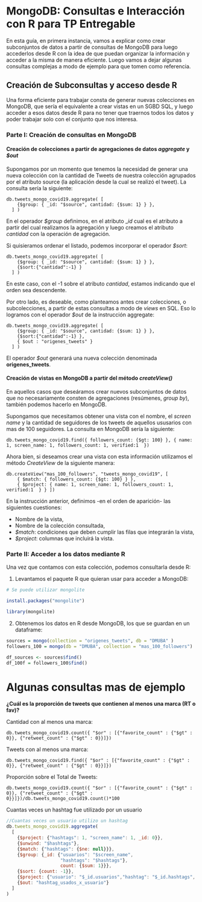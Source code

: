 # MongoDB: Consultas e Interacción con R para TP Entregable

En esta guía, en primera instancia, vamos a explicar como crear subconjuntos de datos a partir de consultas de MongoDB para luego accederlos desde R con la idea de que puedan organizar la información y acceder a la misma de manera eficiente. Luego vamos a dejar algunas consultas complejas a modo de ejemplo para que tomen como referencia.

## Creación de Subconsultas y acceso desde R

Una forma eficiente para trabajar consta de generar nuevas colecciones en MongoDB, que sería el equivalente a crear vistas en un SGBD SQL, y luego acceder a esos datos desde R para no tener que traernos todos los datos y poder trabajar solo con el conjunto que nos interesa.

### Parte I: Creación de consultas en MongoDB

#### Creación de colecciones a partir de agregaciones de datos _aggregate_ y _$out_
Supongamos por un momento que tenemos la necesidad de generar una nueva colección con la cantidad de Tweets de nuestra colección agrupados por el atributo source (la aplicación desde la cual se realizó el tweet).
La consulta sería la siguiente:
```mongodb
db.tweets_mongo_covid19.aggregate( [
    {$group: { _id: "$source", cantidad: {$sum: 1} } },
  ] )
```
En el operador _$group_ definimos, en el atributo __id_ cual es el atributo a partir del cual realizamos la agregación y luego creamos el atributo _cantidad_ con la operación de agregación.

Si quisieramos ordenar el listado, podemos incorporar el operador _$sort_:
```mongodb
db.tweets_mongo_covid19.aggregate( [
    {$group: { _id: "$source", cantidad: {$sum: 1} } },
    {$sort:{"cantidad":-1} }
  ] )
```

En este caso, con el -1 sobre el atributo _cantidad_, estamos indicando que el orden sea descendente.

Por otro lado, es deseable, como planteamos antes crear colecciones, o subcolecciones, a partir de estas consultas a modo de _views_ en SQL. Eso lo logramos con el operador _$out_ de la instrucción aggregate:
```mongodb
db.tweets_mongo_covid19.aggregate( [
    {$group: { _id: "$source", cantidad: {$sum: 1} } },
    {$sort:{"cantidad":-1} },
    { $out : "origenes_tweets" }
  ] )
```

El operador _$out_ generará una nueva colección denominada __origenes_tweets__.

#### Creación de vistas en MongoDB a partir del método _createView()_

En aquellos casos que deseáramos crear nuevos subconjuntos de datos que no necesariamente consten de agregaciones (resúmenes, _group by_), también podemos hacerlo en MongoDB.

Supongamos que necesitamos obtener una vista con el nombre, el _screen name_ y la cantidad de seguidores de los tweets de aquellos ususarios con mas de 100 seguidores. La consulta en MongoDB sería la siguiente:
```mongodb
db.tweets_mongo_covid19.find({ followers_count: {$gt: 100} }, { name: 1, screen_name: 1, followers_count: 1, verified:1  })
```

Ahora bien, si deseamos crear una vista con esta información utilizamos el método _CreateView_ de la siguiente manera:
```mongodb
db.createView("mas_100_followers", "tweets_mongo_covid19", [ 
    { $match: { followers_count: {$gt: 100} } }, 
    { $project: { name: 1, screen_name: 1, followers_count: 1, verified:1  } } ])
```

En la instrucción anterior, definimos -en el orden de aparición- las siguientes cuestiones:
- Nombre de la vista,
- Nombre de la colección consultada,
- _$match_: condiciones que deben cumplir las filas que integrarán la vista,
- _$project_: columnas que incluirá la vista.


### Parte II: Acceder a los datos mediante R

Una vez que contamos con esta colección, podemos consultarla desde R:

1. Levantamos el paquete R que quieran usar para acceder a MongoDB:
```R
# Se puede utilizar mongolite

install.packages("mongolite")

library(mongolite)
```

2. Obtenemos los datos en R desde MongoDB, los que se guardan en un dataframe:
```R
sources = mongo(collection = "origenes_tweets", db = "DMUBA" )
followers_100 = mongo(db = "DMUBA", collection = "mas_100_followers")

df_sources <- sources$find()
df_100f = followers_100$find()
```

# Algunas consultas mas de ejemplo

__¿Cuál es la proporción de tweets que contienen al menos una marca (RT o fav)?__

Cantidad con al menos una marca:
```mongodb
db.tweets_mongo_covid19.count({ "$or" : [{"favorite_count" : {"$gt" : 0}}, {"retweet_count" : {"$gt" : 0}}]})
```

Tweets con al menos una marca:
```mongodb
db.tweets_mongo_covid19.find({ "$or" : [{"favorite_count" : {"$gt" : 0}}, {"retweet_count" : {"$gt" : 0}}]})
```

Proporción sobre el Total de Tweets:
```mongodb
db.tweets_mongo_covid19.count({ "$or" : [{"favorite_count" : {"$gt" : 0}}, {"retweet_count" : {"$gt" : 0}}]})/db.tweets_mongo_covid19.count()*100
```
Cuantas veces un hashtag fue utilizado por un usuario
```javascript
//Cuantas veces un usuario utilizo un hashtag
db.tweets_mongo_covid19.aggregate(
  [
    {$project: {"hashtags": 1, "screen_name": 1, _id: 0}},
    {$unwind: "$hashtags"},
    {$match: {"hashtags": {$ne: null}}},
    {$group: {_id: {"usuarios": "$screen_name", 
                    "hashtags": "$hashtags"}, 
                    count: {$sum: 1}}},
    {$sort: {count: -1}},
    {$project: {"usuario": "$_id.usuarios","hashtag": "$_id.hashtags", "count": 1, "_id": 0}},
    {$out: "hashtag_usados_x_usuario"}
  ]
)
```
